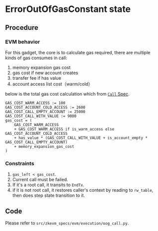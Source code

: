 # ErrorOutOfGasConstant state

## Procedure
### EVM behavior
For this gadget, the core is to calculate gas required, there are multiple kinds of gas
consumes in call: 
1. memory expansion gas cost
2. gas cost if new account creates
3. transfer fee if has value
4. account access list cost（warm/cold）

below is the total gas cost calculation which from [`Call` Spec](../opcode/F1CALL.md).
```
GAS_COST_WARM_ACCESS := 100
GAS_COST_ACCOUNT_COLD_ACCESS := 2600
GAS_COST_CALL_EMPTY_ACCOUNT := 25000
GAS_COST_CALL_WITH_VALUE := 9000
gas_cost = (
    GAS_COST_WARM_ACCESS
    + GAS_COST_WARM_ACCESS if is_warm_access else GAS_COST_ACCOUNT_COLD_ACCESS
    + has_value * (GAS_COST_CALL_WITH_VALUE + is_account_empty * GAS_COST_CALL_EMPTY_ACCOUNT)
    + memory_expansion_gas_cost
)
```

### Constraints
1. `gas_left < gas_cost`.
2. Current call must be failed.
3. If it's a root call, it transits to `EndTx`.
4. if it is not root call, it restores caller's context by reading to `rw_table`, then does step state transition to it.

## Code

Please refer to `src/zkevm_specs/evm/execution/oog_call.py`.
